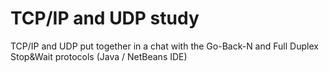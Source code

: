 # TCP/IP and UDP study
TCP/IP and UDP put together in a chat with the Go-Back-N and Full Duplex Stop&amp;Wait protocols (Java / NetBeans IDE)
